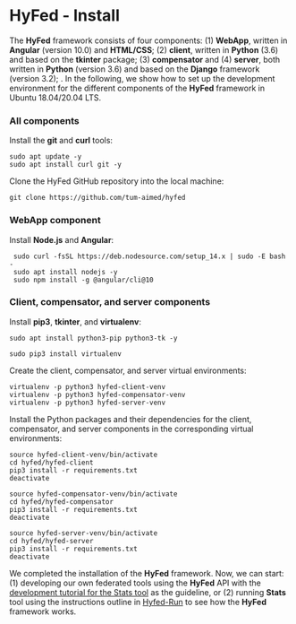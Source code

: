 # HyFed - Install
The **HyFed** framework consists of four components: (1) **WebApp**, written in **Angular** (version 10.0) and **HTML/CSS**; 
(2) **client**, written in **Python** (3.6) and based on the **tkinter** package; (3) **compensator** and (4) **server**, both written in **Python** (version 3.6) and based on
the **Django** framework (version 3.2); . In the following, we show how to set up 
the development environment for the different components of the **HyFed** framework in Ubuntu 18.04/20.04 LTS.

### All components
Install the **git** and **curl** tools:
   ```
   sudo apt update -y
   sudo apt install curl git -y
   ```

Clone the HyFed GitHub repository into the local machine:
   ```
   git clone https://github.com/tum-aimed/hyfed
   ```

### WebApp component
Install **Node.js** and **Angular**:
   ```
    sudo curl -fsSL https://deb.nodesource.com/setup_14.x | sudo -E bash -
    sudo apt install nodejs -y 
    sudo npm install -g @angular/cli@10
   ```

### Client, compensator, and server components
Install **pip3**, **tkinter**, and **virtualenv**: 
   ```
   sudo apt install python3-pip python3-tk -y
   ```
   ```
   sudo pip3 install virtualenv
   ```
Create the client, compensator, and server virtual environments:
   ```
   virtualenv -p python3 hyfed-client-venv
   virtualenv -p python3 hyfed-compensator-venv
   virtualenv -p python3 hyfed-server-venv
   ```

Install the Python packages and their dependencies for the client, compensator, and server components in the corresponding virtual environments:
   ```
   source hyfed-client-venv/bin/activate
   cd hyfed/hyfed-client
   pip3 install -r requirements.txt
   deactivate
   ```

   ```
   source hyfed-compensator-venv/bin/activate
   cd hyfed/hyfed-compensator
   pip3 install -r requirements.txt
   deactivate
   ```

   ```
   source hyfed-server-venv/bin/activate
   cd hyfed/hyfed-server
   pip3 install -r requirements.txt
   deactivate
   ```
We completed the installation of the **HyFed** framework. Now, we can start: (1) developing our own federated tools using the **HyFed** API 
with the [development tutorial for the Stats tool](develop_hyfed.md) as the guideline, or (2) running **Stats** tool using the instructions outline in [Hyfed-Run](run_hyfed.md) 
to see how the **HyFed** framework works.

